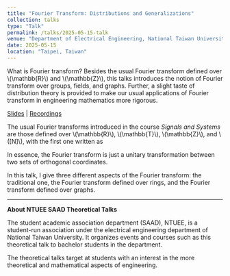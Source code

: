 ```yaml
---
title: "Fourier Transform: Distributions and Generalizations"
collection: talks
type: "Talk"
permalink: /talks/2025-05-15-talk
venue: "Department of Electrical Engineering, National Taiwan University"
date: 2025-05-15
location: "Taipei, Taiwan"
---
```


What is Fourier transform? Besides the usual Fourier transform defined over \\(\mathbb{R}\\) and \\(\mathbb{Z}\\), this talks introduces the notion of Fourier transform over groups, fields, and graphs. Further, a slight taste of distribution theory is provided to make our usual applications of Fourier transform in engineering mathematics more rigorous. 

[Slides](https://github.com/WenPerng/EESAAD_slides/blob/main/Fourier%20Transform%20Distributions%20and%20Generalizations%202025%20%5Bwritten%5D.pdf) | 
[Recordings](https://youtu.be/Jql1E0A5E70)

The usual Fourier transforms introduced in the course *Signals and Systems* are those defined over \\(\mathbb{R}\\), \\(\mathbb{T}\\), \\(\mathbb{Z}\\), and \\([N]\\), with the first one written as
<!-- \\[ \hat{f}(k) = \int_{-\infty}^{\infty} f(x) \mathrm{e}^{-\mathrm{i} 2\pi kx} \mathrm{d}x .\\] -->
In essence, the Fourier transform is just a unitary transformation between two sets of orthogonal coordinates.


In this talk, I give three different aspects of the Fourier transform: the traditional one, the Fourier transform defined over rings, and the Fourier transform defined over graphs.


---
**About NTUEE SAAD Theoretical Talks**

The student academic association department (SAAD), NTUEE, is a student-run association under the electrical engineering department of National Taiwan University. It organizes events and courses such as this theoretical talk to bachelor students in the department.

The theoretical talks target at students with an interest in the more theoretical and mathematical aspects of engineering.
